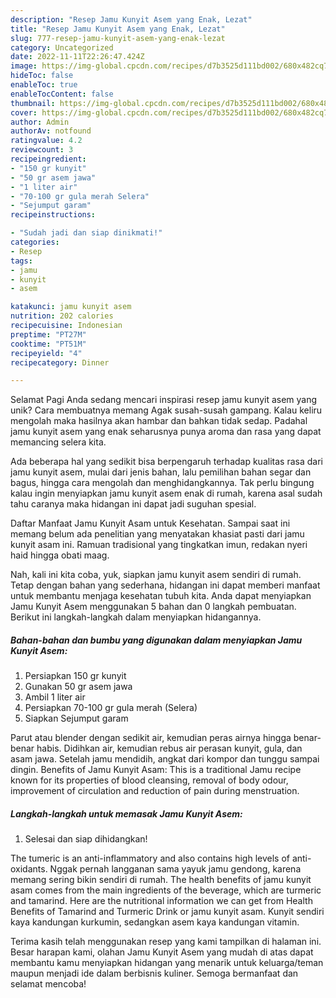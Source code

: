 ```yaml
---
description: "Resep Jamu Kunyit Asem yang Enak, Lezat"
title: "Resep Jamu Kunyit Asem yang Enak, Lezat"
slug: 777-resep-jamu-kunyit-asem-yang-enak-lezat
category: Uncategorized
date: 2022-11-11T22:26:47.424Z
image: https://img-global.cpcdn.com/recipes/d7b3525d111bd002/680x482cq70/jamu-kunyit-asem-foto-resep-utama.jpg
hideToc: false
enableToc: true
enableTocContent: false
thumbnail: https://img-global.cpcdn.com/recipes/d7b3525d111bd002/680x482cq70/jamu-kunyit-asem-foto-resep-utama.jpg
cover: https://img-global.cpcdn.com/recipes/d7b3525d111bd002/680x482cq70/jamu-kunyit-asem-foto-resep-utama.jpg
author: Admin
authorAv: notfound
ratingvalue: 4.2
reviewcount: 3
recipeingredient:
- "150 gr kunyit"
- "50 gr asem jawa"
- "1 liter air"
- "70-100 gr gula merah Selera"
- "Sejumput garam"
recipeinstructions:

- "Sudah jadi dan siap dinikmati!"
categories:
- Resep
tags:
- jamu
- kunyit
- asem

katakunci: jamu kunyit asem 
nutrition: 202 calories
recipecuisine: Indonesian
preptime: "PT27M"
cooktime: "PT51M"
recipeyield: "4"
recipecategory: Dinner

---
```



Selamat Pagi Anda sedang mencari inspirasi resep jamu kunyit asem yang unik? Cara membuatnya memang Agak susah-susah gampang. Kalau keliru mengolah maka hasilnya akan hambar dan bahkan tidak sedap. Padahal jamu kunyit asem yang enak seharusnya punya aroma dan rasa yang dapat memancing selera kita.


Ada beberapa hal yang sedikit bisa berpengaruh terhadap kualitas rasa dari jamu kunyit asem, mulai dari jenis bahan, lalu pemilihan bahan segar dan bagus, hingga cara mengolah dan menghidangkannya. Tak perlu bingung kalau ingin menyiapkan jamu kunyit asem enak di rumah, karena asal sudah tahu caranya maka hidangan ini dapat jadi suguhan spesial.

Daftar Manfaat Jamu Kunyit Asam untuk Kesehatan. Sampai saat ini memang belum ada penelitian yang menyatakan khasiat pasti dari jamu kunyit asam ini. Ramuan tradisional yang tingkatkan imun, redakan nyeri haid hingga obati maag.


Nah, kali ini kita coba, yuk, siapkan jamu kunyit asem sendiri di rumah. Tetap dengan bahan yang sederhana, hidangan ini dapat memberi manfaat untuk membantu menjaga kesehatan tubuh kita. Anda dapat menyiapkan Jamu Kunyit Asem menggunakan 5 bahan dan 0 langkah pembuatan. Berikut ini langkah-langkah dalam menyiapkan hidangannya.

<!--inarticleads1-->

##### Bahan-bahan dan bumbu yang digunakan dalam menyiapkan Jamu Kunyit Asem:

1. Persiapkan 150 gr kunyit
1. Gunakan 50 gr asem jawa
1. Ambil 1 liter air
1. Persiapkan 70-100 gr gula merah (Selera)
1. Siapkan Sejumput garam


Parut atau blender dengan sedikit air, kemudian peras airnya hingga benar-benar habis. Didihkan air, kemudian rebus air perasan kunyit, gula, dan asam jawa. Setelah jamu mendidih, angkat dari kompor dan tunggu sampai dingin. Benefits of Jamu Kunyit Asam: This is a traditional Jamu recipe known for its properties of blood cleansing, removal of body odour, improvement of circulation and reduction of pain during menstruation. 

<!--inarticleads2-->

##### Langkah-langkah untuk memasak Jamu Kunyit Asem:


1. Selesai dan siap dihidangkan!

The tumeric is an anti-inflammatory and also contains high levels of anti-oxidants. Nggak pernah langganan sama yayuk jamu gendong, karena memang sering bikin sendiri di rumah. The health benefits of jamu kunyit asam comes from the main ingredients of the beverage, which are turmeric and tamarind. Here are the nutritional information we can get from Health Benefits of Tamarind and Turmeric Drink or jamu kunyit asam. Kunyit sendiri kaya kandungan kurkumin, sedangkan asem kaya kandungan vitamin. 

Terima kasih telah menggunakan resep yang kami tampilkan di halaman ini. Besar harapan kami, olahan Jamu Kunyit Asem yang mudah di atas dapat membantu kamu menyiapkan hidangan yang menarik untuk keluarga/teman maupun menjadi ide dalam berbisnis kuliner. Semoga bermanfaat dan selamat mencoba!
